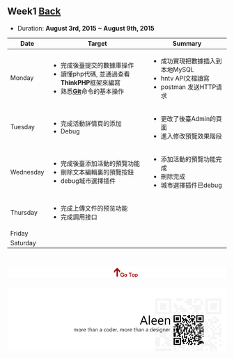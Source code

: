 ## Week1	[Back](./../summary.md)

* Duration: **August 3rd, 2015 ~ August 9th, 2015**

<table>
	<thead>
		<th scope="col">Date</th>
		<th scope="col">Target</th>
		<th scope="col">Summary</th>
	</thead>
	<tbody>
		<tr>
			<td>Monday</td>
			<td>
				<ul>
					<li>完成後臺提交的數據庫操作</li>
					<li>讀懂php代碼, 並通過查看<strong>ThinkPHP</strong>框架來編寫</li>
					<li>熟悉<a href="./../../git/git.md"><strong>Git</strong></a>命令的基本操作</li>
				</ul>
			</td>
			<td>
				<ul>
					<li>成功實現把數據插入到本地MySQL</li>
					<li>hntv API文檔讀寫</li>
					<li>postman 发送HTTP请求</li>
				</ul>
			</td>
		</tr>
		<tr>
			<td>Tuesday</td>
			<td>
				<ul>
					<li>完成活動詳情頁的添加</li>
					<li>Debug</li>
				</ul>
			</td>
			<td>
				<ul>
					<li>更改了後臺Admin的頁面</li>
					<li>進入修改預覽效果階段</li>
				</ul>
			</td>
		</tr>
		<tr>
			<td>Wednesday</td>
			<td>
				<ul>
					<li>完成後臺添加活動的預覽功能</li>
					<li>刪除文本編輯裏的預覽按鈕</li>
					<li>debug城市選擇插件</li>
				</ul>
			</td>
			<td>
				<ul>
					<li>添加活動的預覽功能完成</li>
					<li>刪除完成</li>
					<li>城市選擇插件已debug</li>
				</ul>
			</td>
		</tr>
		<tr>
			<td>Thursday</td>
			<td>
				<ul>
					<li>完成上傳文件的预览功能</li>
					<li>完成調用接口</li>
				</ul>
			</td>
			<td>
				<ul>
				</ul>
			</td>
		</tr>
		<tr>
			<td>Friday</td>
		</tr>
		<tr>
			<td>Saturday</td>
		</tr>
	</tbody>
</table>


<a href="#" style="left:200px;"><img src="./../../pic/gotop.png"></a>
=====
<a href="http://aleen42.github.io/" target="_blank" ><img src="./../../pic/tail.gif"></a>
